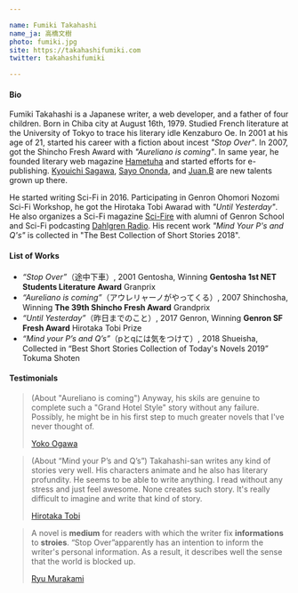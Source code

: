 ```yaml
---

name: Fumiki Takahashi  
name_ja: 高橋文樹  
photo: fumiki.jpg  
site: https://takahashifumiki.com  
twitter: takahashifumiki

---
```


#### Bio

<!--
高橋文樹は日本の作家。web開発者にして4児の父。1979年8月16日に千葉市に生まれる。大江健三郎の後を追って東京大学に入学し、フランス文学を専攻。2001年、『途中下車』で小説家デビュー。2007年、『アウレリャーノがやってくる』で新潮新人賞を受賞する。また、同年よりオンライン文芸誌破滅派を主催し、電子書籍を中心としたインディーズ出版に注力。佐川恭一、斧田小夜などの新しい才能の発掘を行なっている。
2016年よりSFへ進出。ゲンロン大森望SF創作講座に参加し、飛浩隆特別賞を受賞。同講座の受講生を中心としたグループSci-Fireの運営やSFポッドキャスト番組ダールグレンラジオのパーソナリティも務めた。再び商業出版での活動も再開し、「pとqには気をつけて」が2018年短編ベストコレクションに掲載されるなどの実績を残している。
-->

Fumiki Takahashi is a Japanese writer, a web developer, and a father of four children. Born in Chiba city at August 16th, 1979. Studied French literature at the University of Tokyo to trace his literary idle Kenzaburo Oe. In 2001 at his age of 21, started his career with a fiction about incest _"Stop Over"_. In 2007, got the Shincho Fresh Award with _"Aureliano is coming"_. In same year, he founded literary web magazine [Hametuha](https://hametuha.com) and started efforts for e-publishing. [Kyouichi Sagawa](https://twitter.com/kyoichi_sagawa), [Sayo Ononda](https://twitter.com/pigya), and [Juan.B](https://twitter.com/GreatJuanism) are new talents grown up there.

He started writing Sci-Fi in 2016. Participating in Genron Ohomori Nozomi Sci-Fi Workshop, he got the Hirotaka Tobi Awarad with _"Until Yesterday"_. He also organizes a Sci-Fi magazine [Sci-Fire](https://scifire.org) with alumni of Genron School and Sci-Fi podcasting [Dahlgren Radio](https://itunes.apple.com/jp/podcast/%E3%83%80%E3%83%BC%E3%83%AB%E3%82%B0%E3%83%AC%E3%83%B3%E3%83%A9%E3%82%B8%E3%82%AA/id1251322835?mt=2). His recent work _"Mind Your P's and Q's"_ is collected in "The Best Collection of Short Stories 2018". 

#### List of Works

- _“Stop Over”_（途中下車）, 2001 Gentosha, Winning **Gentosha 1st NET Students Literature Award** Granprix
- _“Aureliano is coming”_（アウレリャーノがやってくる）, 2007 Shinchosha, Winning **The 39th Shincho Fresh Award** Grandprix
- _“Until Yesterday”_（昨日までのこと）, 2017 Genron, Winning **Genron SF Fresh Award** Hirotaka Tobi Prize
- _“Mind your P’s and Q’s”_（pとqには気をつけて）, 2018 Shueisha, Collected in “Best Short Stories Collection of Today's Novels 2019” Tokuma Shoten

#### Testimonials

<!--
とにかく、これだけ大勢の人物たちが入り乱れる話を、破綻させることなく最後まで引っ張って、一つの形に仕上げた力は本物だと思う。もしかすると高橋さんは、私などが考えるよりももっともっとスケールの大きな小説へ向かって、歩き出そうとしているのかもしれない。
小川洋子
-->

> (About "Aureliano is coming") Anyway, his skils are genuine to complete such a "Grand Hotel Style" story without any failure. Possibly, he might be  in his first step to much greater novels that I've never thought of.
> 
> [Yoko Ogawa](https://en.wikipedia.org/wiki/Y%C5%8Dko_Ogawa)

<!--
高橋さんは何を書かせてもまあうまい。キャラも書けるし、 文学的な含みも感じさせるし、何でもできる感じ。どこにもストレスを感じさせずに、べらぼうに上手いものを読んだ印象が残る。こんなことを考える人はいないし、一からあれを思いついて書けるというのは、大変なもの。 — 飛浩隆
-->

> (About “Mind your P’s and Q’s”) Takahashi-san writes any kind of stories very well. His characters animate and he also has literary profundity. He seems to be able to write anything. I read without any stress and just feel awesome. None creates such story. It's really difficult to imagine and write that kind of story.
> 
> [Hirotaka Tobi](https://en.wikipedia.org/wiki/Hirotaka_Tobi)

<!--
小説とは、自分が持っている「情報」を「物語」に織り込んで、読む人に「伝える」ものだ。この個人的な情報と伝えようという意思を、『途中下車』は持っていた。結果として現代の閉塞感が見事に描かれている。 — 村上龍
-->

> A novel is **medium** for readers with which the writer fix **informations** to **stroies**. “Stop Over”apparently has an intention to inform the writer's personal information. As a result, it describes well the sense that the world is blocked up.
> 
> [Ryu Murakami](https://en.wikipedia.org/wiki/Ry%C5%AB_Murakami)


